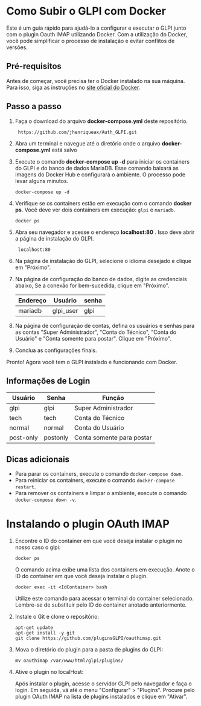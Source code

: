 # Como Subir o GLPI com Docker

Este é um guia rápido para ajudá-lo a configurar e executar o GLPI junto com o plugin Oauth IMAP utilizando Docker. Com a utilização do Docker, você pode simplificar o processo de instalação e evitar conflitos de versões.

## Pré-requisitos

Antes de começar, você precisa ter o Docker instalado na sua máquina. Para isso, siga as instruções no [site oficial do Docker](https://docs.docker.com/get-docker/).


## Passo a passo

1. Faça o download do arquivo **docker-compose.yml** deste repositório.
  
        https://github.com/jhenriqueax/Auth_GLPI.git

2. Abra um terminal e navegue até o diretório onde o arquivo **docker-compose.yml** está salvo

3. Execute o comando **docker-compose up -d** para iniciar os containers do GLPI e do banco de dados MariaDB. Esse comando baixará as imagens do Docker Hub e configurará o ambiente. O processo pode levar alguns minutos.

       docker-compose up -d

4. Verifique se os containers estão em execução com o comando **docker ps**. Você deve ver dois containers em execução: `glpi` e `mariadb`.

       docker ps

5. Abra seu navegador e acesse o endereço **localhost:80** . Isso deve abrir a página de instalação do GLPI.

        localhost:80

6. Na página de instalação do GLPI, selecione o idioma desejado e clique em "Próximo".

7. Na página de configuração do banco de dados, digite as credenciais abaixo, Se a conexão for bem-sucedida, clique em "Próximo".

    |     Endereço     |   Usuário   |   senha   |
    |------------------|-------------|-----------|
    |      mariadb     |  glpi_user  |    glpi   | 

8. Na página de configuração de contas, defina os usuários e senhas para as contas "Super Administrador", "Conta do Técnico", "Conta do Usuário" e "Conta somente para postar". Clique em "Próximo".

9. Conclua as configurações finais.

Pronto! Agora você tem o GLPI instalado e funcionando com Docker.


## Informações de Login

| Usuário | Senha | Função                |
|---------|-------|-----------------------|
| glpi    | glpi  | Super Administrador   |
| tech    | tech  | Conta do Técnico      |
| normal  | normal| Conta do Usuário      |
| post-only|postonly| Conta somente para postar |


## Dicas adicionais

- Para parar os containers, execute o comando ``docker-compose down``.
- Para reiniciar os containers, execute o comando ``docker-compose restart``.
- Para remover os containers e limpar o ambiente, execute o comando ``docker-compose down -v``.


# Instalando o plugin OAuth IMAP

1. Encontre o ID do container em que você deseja instalar o plugin no nosso caso o glpi:

    ```
    docker ps
    ```

    O comando acima exibe uma lista dos containers em execução. Anote o ID do container em que você deseja instalar o plugin.

    ```
    docker exec -it <IdContainer> bash
    ```

    Utilize este comando para acessar o terminal do container selecionado. Lembre-se de substituir <IdContainer> pelo ID do container anotado anteriormente.

2. Instale o Git e clone o repositório:

    ```
    apt-get update
    apt-get install -y git
    git clone https://github.com/pluginsGLPI/oauthimap.git
    ```

3. Mova o diretório do plugin para a pasta de plugins do GLPI:

    ```
    mv oauthimap /var/www/html/glpi/plugins/
    ```

4. Ative o plugin no localHost:

    Após instalar o plugin, acesse o servidor GLPI pelo navegador e faça o login. Em seguida, vá até o menu "Configurar" > "Plugins". Procure pelo plugin OAuth IMAP na lista de plugins instalados e clique em "Ativar".



